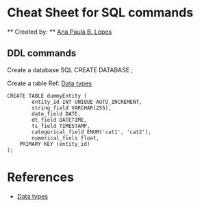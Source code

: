 # Cheat Sheet for SQL commands
** Created by: ** [Ana Paula B. Lopes](https://github.com/PaulaDev21)

## DDL commands

Create a database
	SQL CREATE DATABASE <DB name>;

Create a table
Ref: [Data types](https://www.journaldev.com/16774/sql-data-types)

	CREATE TABLE dummyEntity (
    		entity_id INT UNIQUE AUTO_INCREMENT,
    		string_field VARCHAR(255),
    		date_field DATE,
    		dt_field DATETIME,
    		ts_field TIMESTAMP,
    		categorical_field ENUM('cat1', 'cat2'),
    		numerical_fiels float, 
    	PRIMARY KEY (entity_id)
	);
		

# References
- [Data types](https://www.journaldev.com/16774/sql-data-types)